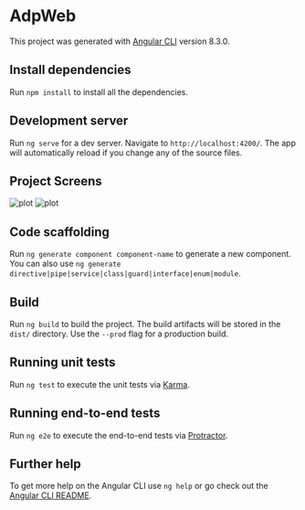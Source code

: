# AdpWeb

This project was generated with [Angular CLI](https://github.com/angular/angular-cli) version 8.3.0.

## Install dependencies

Run `npm install` to install all the dependencies.

## Development server

Run `ng serve` for a dev server. Navigate to `http://localhost:4200/`. The app will automatically reload if you change any of the source files.

## Project Screens

![plot](https://github.com/pedroalejandropt/adp-health-front/blob/master/src/assets/screens/signin.jpg?raw=true)
![plot](https://github.com/pedroalejandropt/adp-health-front/blob/master/src/assets/screens/signup.jpg?raw=true)

## Code scaffolding

Run `ng generate component component-name` to generate a new component. You can also use `ng generate directive|pipe|service|class|guard|interface|enum|module`.

## Build

Run `ng build` to build the project. The build artifacts will be stored in the `dist/` directory. Use the `--prod` flag for a production build.

## Running unit tests

Run `ng test` to execute the unit tests via [Karma](https://karma-runner.github.io).

## Running end-to-end tests

Run `ng e2e` to execute the end-to-end tests via [Protractor](http://www.protractortest.org/).

## Further help

To get more help on the Angular CLI use `ng help` or go check out the [Angular CLI README](https://github.com/angular/angular-cli/blob/master/README.md).
